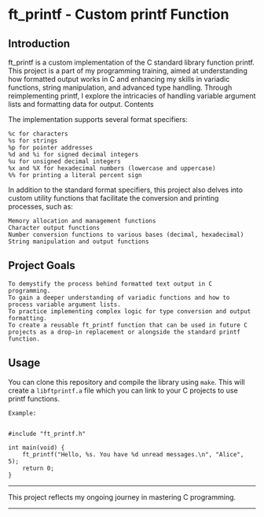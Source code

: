 # ft_printf - Custom printf Function

## Introduction

ft_printf is a custom implementation of the C standard library function printf. This project is a part of my programming training, aimed at understanding how formatted output works in C and enhancing my skills in variadic functions, string manipulation, and advanced type handling. Through reimplementing printf, I explore the intricacies of handling variable argument lists and formatting data for output.
Contents

The implementation supports several format specifiers:

    %c for characters
    %s for strings
    %p for pointer addresses
    %d and %i for signed decimal integers
    %u for unsigned decimal integers
    %x and %X for hexadecimal numbers (lowercase and uppercase)
    %% for printing a literal percent sign

In addition to the standard format specifiers, this project also delves into custom utility functions that facilitate the conversion and printing processes, such as:

    Memory allocation and management functions
    Character output functions
    Number conversion functions to various bases (decimal, hexadecimal)
    String manipulation and output functions

## Project Goals

    To demystify the process behind formatted text output in C programming.
    To gain a deeper understanding of variadic functions and how to process variable argument lists.
    To practice implementing complex logic for type conversion and output formatting.
    To create a reusable ft_printf function that can be used in future C projects as a drop-in replacement or alongside the standard printf function.

##  Usage
You can clone this repository and compile the library using `make`. This will create a `libftprintf.a` file which you can link to your C projects to use printf functions.

``` 
Example:


#include "ft_printf.h"

int main(void) {
    ft_printf("Hello, %s. You have %d unread messages.\n", "Alice", 5);
    return 0;
}
```  
---

This project reflects my ongoing journey in mastering C programming.

---